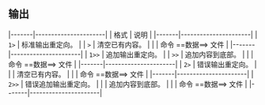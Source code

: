 ##  输出
|-------|----------------------|
| 格式  | 说明                 |
|-------|----------------------|
| `1>`  | 标准输出重定向。     |
| `>`   | 清空已有内容。       |
|       | 命令 ==数据==> 文件  |
|-------|----------------------|
| `1>>` | 追加输出重定向。     |
| `>>`  | 追加内容到底部。     |
|       | 命令 ==数据==> 文件  |
|-------|----------------------|
| `2>`  | 错误输出重定向。     |
|       | 清空已有内容。       |
|       | 命令 ==数据==> 文件  |
|-------|----------------------|
| `2>>` | 错误追加输出重定向。 |
|       | 追加内容到底部。     |
|       | 命令 ==数据==> 文件  |
|-------|----------------------|


